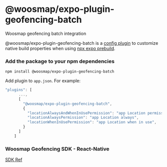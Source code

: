 # @woosmap/expo-plugin-geofencing-batch

Woosmap geofencing batch integration

@woosmap/expo-plugin-geofencing-batch is a [config plugin](https://docs.expo.dev/config-plugins/introduction/) to customize native build properties when using [npx expo prebuild](https://docs.expo.dev/workflow/prebuild/).


### Add the package to your npm dependencies

```
npm install @woosmap/expo-plugin-geofencing-batch
```

Add plugin to `app.json`. For example:

``` javascript
"plugins": [
      ...,
      [
        "@woosmap/expo-plugin-geofencing-batch",
        {
          "locationAlwaysAndWhenInUsePermission": "app Location permission",
          "locationAlwaysPermission": "app Location always",
          "locationWhenInUsePermission": "app Location when in use",
        }
      ]
    ]
```
### Woosmap Geofencing SDK - React-Native
[SDK Ref](https://developers.woosmap.com/products/geofencing-sdk/react-native-plugin/guides/setup/)
